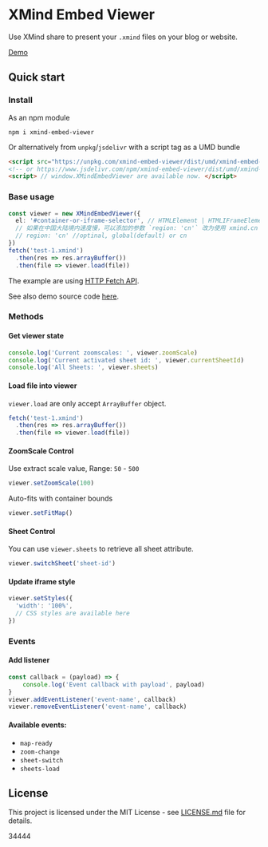 # XMind Embed Viewer
Use XMind share to present your `.xmind` files on your blog or website.

[Demo](https://xmindltd.github.io/xmind-embed-viewer/)

## Quick start
### Install
As an npm module

```shell
npm i xmind-embed-viewer
```

Or alternatively from `unpkg`/`jsdelivr` with a script tag as a UMD bundle
```html
<script src="https://unpkg.com/xmind-embed-viewer/dist/umd/xmind-embed-viewer.js"></script>
<!-- or https://www.jsdelivr.com/npm/xmind-embed-viewer/dist/umd/xmind-embed-viewer.js -->
<script> // window.XMindEmbedViewer are available now. </script>
```
### Base usage
```typescript
const viewer = new XMindEmbedViewer({
  el: '#container-or-iframe-selector', // HTMLElement | HTMLIFrameElement | string
  // 如果在中国大陆境内速度慢，可以添加的参数 `region: 'cn'` 改为使用 xmind.cn 的图库作为依赖。
  // region: 'cn' //optinal, global(default) or cn
})
fetch('test-1.xmind')
  .then(res => res.arrayBuffer())
  .then(file => viewer.load(file))
```
The example are using [HTTP Fetch API](https://developer.mozilla.org/en-US/docs/Web/API/Fetch_API).

See also demo source code [here](./public/index.html).

### Methods
#### Get viewer state
```typescript
console.log('Current zoomscales: ', viewer.zoomScale)
console.log('Current activated sheet id: ', viewer.currentSheetId)
console.log('All Sheets: ', viewer.sheets)
```

#### Load file into viewer
`viewer.load` are only accept `ArrayBuffer` object.
```typescript
fetch('test-1.xmind')
  .then(res => res.arrayBuffer())
  .then(file => viewer.load(file))
```
#### ZoomScale Control
Use extract scale value, Range: `50` - `500`
```typescript
viewer.setZoomScale(100)
```
Auto-fits with container bounds
```typescript
viewer.setFitMap()
```

#### Sheet Control
You can use `viewer.sheets` to retrieve all sheet attribute.
```typescript
viewer.switchSheet('sheet-id')
```

#### Update iframe style
```typescript
viewer.setStyles({
  'width': '100%',
  // CSS styles are available here
})
```

### Events
#### Add listener
```typescript
const callback = (payload) => {
    console.log('Event callback with payload', payload)
}
viewer.addEventListener('event-name', callback)
viewer.removeEventListener('event-name', callback)
```
#### Available events:
* `map-ready`
* `zoom-change`
* `sheet-switch`
* `sheets-load`

## License
This project is licensed under the MIT License - see [LICENSE.md](LICENSE.md) file for details.


34444
